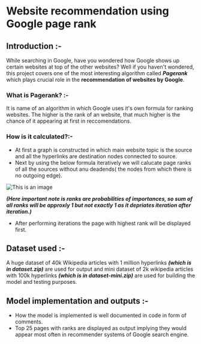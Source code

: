# Website recommendation using Google page rank 

## Introduction :-
While searching in Google, have you wondered how Google shows up certain websites at top of the other websites? Well if you haven't wondered, this project covers one of the most  interesting algorithm called ***Pagerank***  which plays crucial role in the **recommendation of websites by Google**. 

### What is Pagerank? :-
It is name of an algorithm in which Google uses it's own formula for ranking websites. The higher is the rank of an website, that much higher is the chance of it appearing at first in reccomendations.

### How is it calculated?:-
* At first a graph is constructed in which main website topic is the source and all the hyperlinks are destination nodes connected to source.
* Next by using the below formula iteratively we will calucate page ranks of all the sources without anu deadends( the nodes from which there is no outgoing edge).

 ![This is an image](https://miro.medium.com/max/1400/1*z6PTV9WxrxcxnLf4eftXEg.png)

***(Here important note is ranks are probabilities of importances, so sum of all ranks will be approxly 1 but not exactly 1 as it depriates iteration after iteration.)***
* After performing iterations the page with highest rank will be displayed first.

## Dataset used :- 
A huge dataset of 40k Wikipedia articles with 1 million hyperlinks ***(which is in dataset.zip)*** are used for output and mini dataset of 2k wikipedia articles with 100k hyperlinks ***(which is in dataset-mini.zip)*** are used for building the model and testing purposes.

## Model implementation and outputs :- 
* How the model is implemented is well documented in code in form of comments.
* Top 25 pages with ranks are displayed as output implying they would appear most often in recommender systems of Google search engine.


